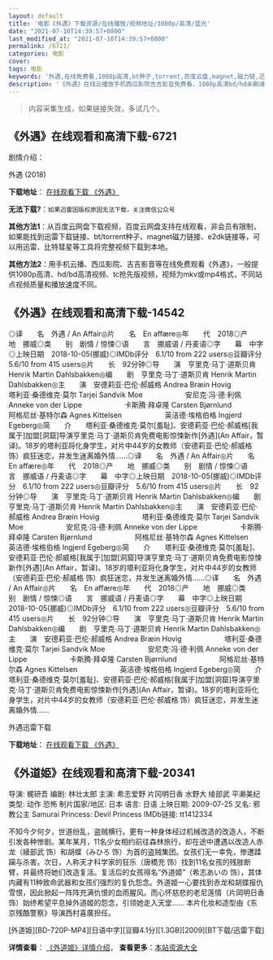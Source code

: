 ```yaml
---
layout: default
title: '电影《外遇》下载资源/在线播放/视频地址/1080p/高清/蓝光'
date: "2021-07-10T14:39:57+0800"
last_modified_at: "2021-07-10T14:39:57+0800"
permalink: /6721/
categories: 电影
cover:
tags: 电影
keywords: '外遇,在线免费看,1080p高清,bt种子,torrent,百度云盘,magnet,磁力链,迅雷下载资源'
description: '《外遇》在线云播放手机西瓜影院吉吉影音免费看，1080p高清bd/hd未删减完整版和tc抢先枪版，mkv/mp4格式，附带bt/torrent种子、magnet/磁力链、百度云盘、网盘资源迅雷下载链接'
---
```


>内容采集生成，如果链接失效，多试几个。


## 《外遇》在线观看和高清下载-6721

剧情介绍：


外遇 (2018)

**下载地址**： [在线观看下载 《外遇》](https://www.btbtdy.me/btdy/dy14457.html) 


**无法下载?**：`如果迅雷因版权原因无法下载，关注微信公众号 `

**其他方法1**：从百度云网盘下载视频，百度云网盘支持在线观看，非会员有限制，如果能找到迅雷下载链接、bt/torrent种子、magnet磁力链接、e2dk链接等，可以用迅雷、比特彗星等工具将完整视频下载到本地。

**其他方法2**：用手机云播、西瓜影院、吉吉影音等在线免费观看《外遇》，一般提供1080p高清、hd/bd高清视频、tc抢先版视频，视频为mkv或mp4格式，不同站点视频质量和播放速度不同。


## 《外遇》在线观看和高清下载-14542

◎译　　名　外遇 / An Affair◎片　　名　En affære◎年　　代　2018◎产　　地　挪威◎类　　别　剧情 / 惊悚◎语　　言　挪威语 / 丹麦语◎字　　幕　中字◎上映日期　2018-10-05(挪威)◎IMDb评分　6.1/10 from 222 users◎豆瓣评分　5.6/10 from 415 users◎片　　长　92分钟◎导　　演　亨里克·马丁·道斯贝肯 Henrik Martin Dahlsbakken◎编　　剧　亨里克·马丁·道斯贝肯 Henrik Martin Dahlsbakken◎主　　演　安德莉亚·巴伦·郝威格 Andrea Bræin Hovig　　　　　　塔利亚·桑德维克·莫尔 Tarjei Sandvik Moe　　　　　　安尼克·冯·德·利佩 Anneke von der Lippe　　　　　　卡斯腾·拜卓隆 Carsten Bjørnlund　　　　　　阿格尼丝·基特尔森 Agnes Kittelsen　　　　　　英洁德·埃格伯格 Ingjerd Egeberg◎简　　介　　塔利亚·桑德维克·莫尔[羞耻]、安德莉亚·巴伦·郝威格[我属于]加盟[洞窟]导演亨里克·马丁·道斯贝肯免费电影惊悚新作[外遇](An Affair，暂译)。18岁的塔利亚将化身学生，对片中44岁的女教师（安德莉亚·巴伦·郝威格 饰）疯狂迷恋，并发生迷离婚外情......◎译　　名　外遇 / An Affair◎片　　名　En affære◎年　　代　2018◎产　　地　挪威◎类　　别　剧情 / 惊悚◎语　　言　挪威语 / 丹麦语◎字　　幕　中字◎上映日期　2018-10-05(挪威)◎IMDb评分　6.1/10 from 222 users◎豆瓣评分　5.6/10 from 415 users◎片　　长　92分钟◎导　　演　亨里克·马丁·道斯贝肯 Henrik Martin Dahlsbakken◎编　　剧　亨里克·马丁·道斯贝肯 Henrik Martin Dahlsbakken◎主　　演　安德莉亚·巴伦·郝威格 Andrea Bræin Hovig　　　　　　塔利亚·桑德维克·莫尔 Tarjei Sandvik Moe　　　　　　安尼克·冯·德·利佩 Anneke von der Lippe　　　　　　卡斯腾·拜卓隆 Carsten Bjørnlund　　　　　　阿格尼丝·基特尔森 Agnes Kittelsen　　　　　　英洁德·埃格伯格 Ingjerd Egeberg◎简　　介　　塔利亚·桑德维克·莫尔[羞耻]、安德莉亚·巴伦·郝威格[我属于]加盟[洞窟]导演亨里克·马丁·道斯贝肯免费电影惊悚新作[外遇](An Affair，暂译)。18岁的塔利亚将化身学生，对片中44岁的女教师（安德莉亚·巴伦·郝威格 饰）疯狂迷恋，并发生迷离婚外情......◎译　　名　外遇 / An Affair◎片　　名　En affære◎年　　代　2018◎产　　地　挪威◎类　　别　剧情 / 惊悚◎语　　言　挪威语 / 丹麦语◎字　　幕　中字◎上映日期　2018-10-05(挪威)◎IMDb评分　6.1/10 from 222 users◎豆瓣评分　5.6/10 from 415 users◎片　　长　92分钟◎导　　演　亨里克·马丁·道斯贝肯 Henrik Martin Dahlsbakken◎编　　剧　亨里克·马丁·道斯贝肯 Henrik Martin Dahlsbakken◎主　　演　安德莉亚·巴伦·郝威格 Andrea Bræin Hovig　　　　　　塔利亚·桑德维克·莫尔 Tarjei Sandvik Moe　　　　　　安尼克·冯·德·利佩 Anneke von der Lippe　　　　　　卡斯腾·拜卓隆 Carsten Bjørnlund　　　　　　阿格尼丝·基特尔森 Agnes Kittelsen　　　　　　英洁德·埃格伯格 Ingjerd Egeberg◎简　　介　　塔利亚·桑德维克·莫尔[羞耻]、安德莉亚·巴伦·郝威格[我属于]加盟[洞窟]导演亨里克·马丁·道斯贝肯免费电影惊悚新作[外遇](An Affair，暂译)。18岁的塔利亚将化身学生，对片中44岁的女教师（安德莉亚·巴伦·郝威格 饰）疯狂迷恋，并发生迷离婚外情......


外遇迅雷下载

**下载地址**： [在线观看下载 《外遇》](https://www.993dy.com//vod-detail-id-34406.html) 


## 《外道姫》在线观看和高清下载-20341

导演: 梶研吾 编剧: 林壮太郎 主演: 希志爱野 片冈明日香 水野大 绫部武 平濑美纪 类型: 动作 恐怖 制片国家/地区: 日本 语言: 日语 上映日期: 2009-07-25 又名: 邪教公主 Samurai Princess: Devil Princess IMDb链接: tt1412334

不知今夕何夕，世道纷乱，盗贼横行。更有一种身体经过机械改造的改造人，不断引发各种惨剧。某年某月，11名少女相约前往森林旅行，却在途中遭遇以改造人赤龙（綾部武 饰）和胡蝶（みひろ 饰）为首的盗贼集团。女孩们无一幸免，惨遭蹂躏与杀害。次日，人称天才科学家的狂乐（唐橋充 饰）找到11名女孩的残肢断臂，并最终将她们改造复活。复活后的女孩得名“外道姬”（希志あいの 饰），其体内藏有11种致命武器和女孩们强烈的复仇怨念。外道姬一心要找到赤龙和胡蝶报仇雪恨，因此掀起一阵阵充满仇恨的血雨腥风。而心怀慈悲的老尼莲情（片岡明日香 饰）始终希望平息掉外道姬的怨念，引领她走入天堂…… 本片化妆和造型由《东京残酷警察》导演西村喜廣担任。


[外道姫][BD-720P-MP4][日语中字][豆瓣4.1分][1.3GB][2009][BT下载/迅雷下载]

**详情查看**： [《外道姫》详情介绍](/movie/20341/)， **查看更多**：[本站资源大全](/movie/t/all/)

